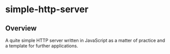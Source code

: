 # simple-http-server

## Overview

A quite simple HTTP server written in JavaScript as a matter of practice and a template for further applications.
